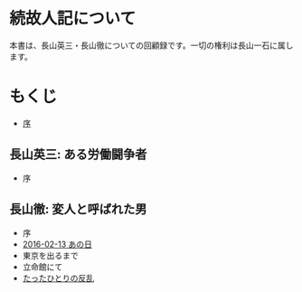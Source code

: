 # 続故人記について

本書は、長山英三・長山徹についての回顧録です。一切の権利は長山一石に属します。

# もくじ

- [序](introduction.md)

## 長山英三: ある労働闘争者

- 序

## 長山徹: 変人と呼ばれた男

- 序
- [2016-02-13 あの日](toru/death.md)
- 東京を出るまで
- 立命館にて
- [たったひとりの反乱](toru/lonley_rebel.md)
